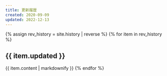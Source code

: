 ```yaml
---
title: 更新履歴
created: 2020-09-09
updated: 2022-12-13
---
```

{% assign rev_history = site.history | reverse %}
{% for item in rev_history %}
## <a name="{{ item.updated }}">{{ item.updated }}</a>
{{ item.content | markdownify }}
{% endfor %}
